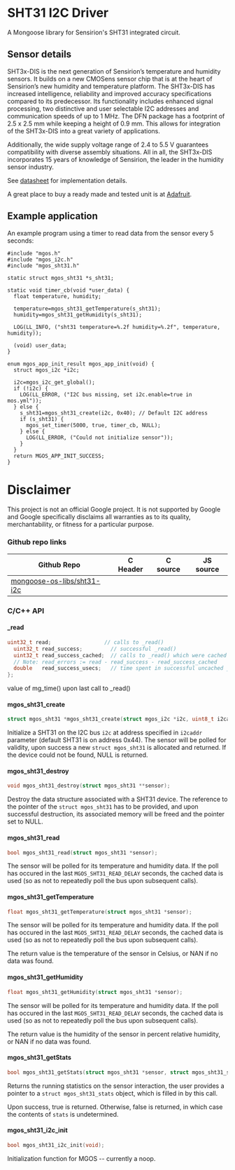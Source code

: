 # SHT31 I2C Driver

A Mongoose library for Sensirion's SHT31 integrated circuit.

## Sensor details

SHT3x-DIS is the next generation of Sensirion’s temperature and humidity
sensors. It builds on a new CMOSens sensor chip that is at the heart of
Sensirion’s new humidity and temperature platform. The SHT3x-DIS has increased
intelligence, reliability and improved accuracy specifications compared to its
predecessor. Its functionality includes enhanced signal processing, two
distinctive and user selectable I2C addresses and communication speeds of up
to 1 MHz. The DFN package has a footprint of 2.5 x 2.5 mm while keeping a
height of 0.9 mm. This allows for integration of the SHT3x-DIS into a great
variety of applications.

Additionally, the wide supply voltage range of 2.4 to 5.5 V guarantees
compatibility with diverse assembly situations. All in all, the SHT3x-DIS
incorporates 15 years of knowledge of Sensirion, the leader in the humidity
sensor industry.

See [datasheet](https://cdn-shop.adafruit.com/product-files/2857/Sensirion_Humidity_SHT3x_Datasheet_digital-767294.pdf)
for implementation details.

A great place to buy a ready made and tested unit is at [Adafruit](https://learn.adafruit.com/adafruit-sht31-d-temperature-and-humidity-sensor-breakout).

## Example application

An example program using a timer to read data from the sensor every 5 seconds:

```
#include "mgos.h"
#include "mgos_i2c.h"
#include "mgos_sht31.h"

static struct mgos_sht31 *s_sht31;

static void timer_cb(void *user_data) {
  float temperature, humidity;

  temperature=mgos_sht31_getTemperature(s_sht31);
  humidity=mgos_sht31_getHumidity(s_sht31);

  LOG(LL_INFO, ("sht31 temperature=%.2f humidity=%.2f", temperature, humidity));

  (void) user_data;
}

enum mgos_app_init_result mgos_app_init(void) {
  struct mgos_i2c *i2c;

  i2c=mgos_i2c_get_global();
  if (!i2c) {
    LOG(LL_ERROR, ("I2C bus missing, set i2c.enable=true in mos.yml"));
  } else {
    s_sht31=mgos_sht31_create(i2c, 0x40); // Default I2C address
    if (s_sht31) {
      mgos_set_timer(5000, true, timer_cb, NULL);
    } else {
      LOG(LL_ERROR, ("Could not initialize sensor"));
    }
  }
  return MGOS_APP_INIT_SUCCESS;
}
```

# Disclaimer

This project is not an official Google project. It is not supported by Google
and Google specifically disclaims all warranties as to its quality,
merchantability, or fitness for a particular purpose.

### Github repo links
| Github Repo | C Header | C source  | JS source |
| ----------- | -------- | --------  | ----------------- |
| [mongoose-os-libs/sht31-i2c](https://github.com/mongoose-os-libs/sht31-i2c) | &nbsp; | &nbsp;  | &nbsp;         |


### C/С++ API
#### _read

```c
uint32_t read;                 // calls to _read()
  uint32_t read_success;         // successful _read()
  uint32_t read_success_cached;  // calls to _read() which were cached
  // Note: read_errors := read - read_success - read_success_cached
  double   read_success_usecs;   // time spent in successful uncached _read()
};
```
value of mg_time() upon last call to _read()
#### mgos_sht31_create

```c
struct mgos_sht31 *mgos_sht31_create(struct mgos_i2c *i2c, uint8_t i2caddr);
```

Initialize a SHT31 on the I2C bus `i2c` at address specified in `i2caddr`
parameter (default SHT31 is on address 0x44). The sensor will be polled for
validity, upon success a new `struct mgos_sht31` is allocated and
returned. If the device could not be found, NULL is returned.
 
#### mgos_sht31_destroy

```c
void mgos_sht31_destroy(struct mgos_sht31 **sensor);
```

Destroy the data structure associated with a SHT31 device. The reference
to the pointer of the `struct mgos_sht31` has to be provided, and upon
successful destruction, its associated memory will be freed and the pointer
set to NULL.
 
#### mgos_sht31_read

```c
bool mgos_sht31_read(struct mgos_sht31 *sensor);
```

The sensor will be polled for its temperature and humidity data. If the poll
has occured in the last `MGOS_SHT31_READ_DELAY` seconds, the cached data is
used (so as not to repeatedly poll the bus upon subsequent calls).
 
#### mgos_sht31_getTemperature

```c
float mgos_sht31_getTemperature(struct mgos_sht31 *sensor);
```

The sensor will be polled for its temperature and humidity data. If the poll
has occured in the last `MGOS_SHT31_READ_DELAY` seconds, the cached data is
used (so as not to repeatedly poll the bus upon subsequent calls).

The return value is the temperature of the sensor in Celsius, or NAN if no
data was found.
 
#### mgos_sht31_getHumidity

```c
float mgos_sht31_getHumidity(struct mgos_sht31 *sensor);
```

The sensor will be polled for its temperature and humidity data. If the poll
has occured in the last `MGOS_SHT31_READ_DELAY` seconds, the cached data is
used (so as not to repeatedly poll the bus upon subsequent calls).

The return value is the humidity of the sensor in percent relative humidity,
or NAN if no data was found.
 
#### mgos_sht31_getStats

```c
bool mgos_sht31_getStats(struct mgos_sht31 *sensor, struct mgos_sht31_stats *stats);
```

Returns the running statistics on the sensor interaction, the user provides
a pointer to a `struct mgos_sht31_stats` object, which is filled in by this
call.

Upon success, true is returned. Otherwise, false is returned, in which case
the contents of `stats` is undetermined.
 
#### mgos_sht31_i2c_init

```c
bool mgos_sht31_i2c_init(void);
```

Initialization function for MGOS -- currently a noop.
 
